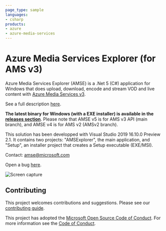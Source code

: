 ```yaml
---
page_type: sample
languages:
- csharp
products:
- azure
- azure-media-services
---
```


# Azure Media Services Explorer (for AMS v3)

Azure Media Services Explorer (AMSE) is a .Net 5 (C#) application for Windows that does upload, download, encode and stream VOD and live content with [Azure Media Services v3](https://azure.microsoft.com/en-us/services/media-services/).

See a full description [here](http://azure.microsoft.com/blog/2014/10/08/managing-media-workflows-with-the-new-azure-media-services-explorer-tool).

**The latest binary for Windows (with a EXE installer) is available in the [releases section](https://github.com/Azure/Azure-Media-Services-Explorer/releases)**. Please note that AMSE v5 is for AMS v3 API (main branch), and AMSE v4 is for AMS v2 (AMSv2 branch).

This solution has been developped with Visual Studio 2019 16.10.0 Preview 2.1. It contains two projects: "AMSExplorer", the main application, and "Setup", an installer project that creates a Setup executable (EXE/MSI).

Contact: amse@microsoft.com

Open a bug [here](https://github.com/Azure/Azure-Media-Services-Explorer/issues/new).

![Screen capture](https://user-images.githubusercontent.com/8104205/94001232-88312580-fd98-11ea-9a4b-448fc0910f03.png)

## Contributing

This project welcomes contributions and suggestions. Please see our [contributing guide](CONTRIBUTING.md).

This project has adopted the [Microsoft Open Source Code of Conduct](https://opensource.microsoft.com/codeofconduct/). For more information see the [Code of Conduct](CODE_OF_CONDUCT.md).
